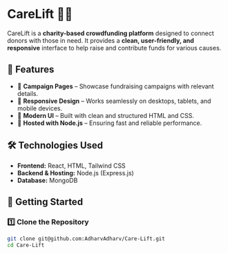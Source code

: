 # CareLift 🚀💙

CareLift is a **charity-based crowdfunding platform** designed to connect donors with those in need. It provides a **clean, user-friendly, and responsive** interface to help raise and contribute funds for various causes.

## 🌟 Features

- 🎯 **Campaign Pages** – Showcase fundraising campaigns with relevant details.  
- 📱 **Responsive Design** – Works seamlessly on desktops, tablets, and mobile devices.  
- 🎨 **Modern UI** – Built with clean and structured HTML and CSS.  
- 🚀 **Hosted with Node.js** – Ensuring fast and reliable performance.  

## 🛠️ Technologies Used

- **Frontend:** React, HTML, Tailwind CSS  
- **Backend & Hosting:**  Node.js (Express.js)
- **Database:** MongoDB   

## 🚀 Getting Started

### 1️⃣ Clone the Repository
```sh
git clone git@github.com:AdharvAdharv/Care-Lift.git
cd Care-Lift
